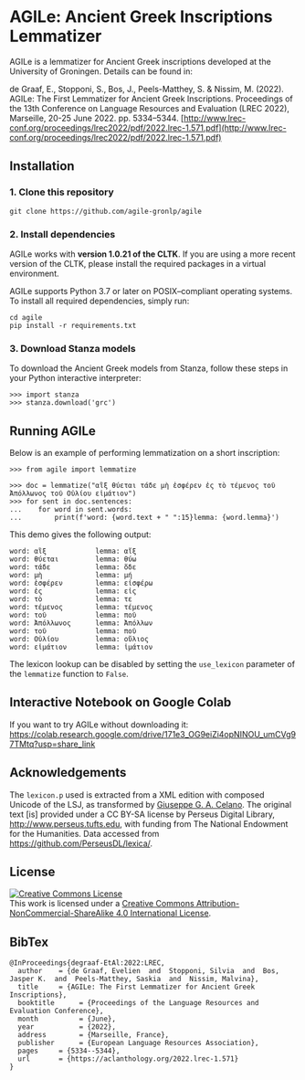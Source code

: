 
# AGILe: Ancient Greek Inscriptions Lemmatizer
AGILe is a lemmatizer for Ancient Greek inscriptions developed at the University of Groningen. Details can be found in:

de Graaf, E., Stopponi, S., Bos, J., Peels-Matthey, S. & Nissim, M. (2022). AGILe: The First Lemmatizer for Ancient Greek Inscriptions. Proceedings of the 13th Conference on Language Resources and Evaluation (LREC 2022), Marseille, 20-25 June 2022. pp. 5334–5344. [http://www.lrec-conf.org/proceedings/lrec2022/pdf/2022.lrec-1.571.pdf](http://www.lrec-conf.org/proceedings/lrec2022/pdf/2022.lrec-1.571.pdf)

## Installation
### 1. Clone this repository
```
git clone https://github.com/agile-gronlp/agile
```

### 2. Install dependencies
AGILe works with **version 1.0.21 of the CLTK**. If you are using a more recent version of the CLTK, please install the required packages in a virtual environment.

AGILe supports Python 3.7 or later on POSIX–compliant operating systems. To install all required dependencies, simply run:

```
cd agile
pip install -r requirements.txt
```

### 3. Download Stanza models
To download the Ancient Greek models from Stanza, follow these steps in your Python interactive interpreter:

```
>>> import stanza
>>> stanza.download('grc')
```

## Running AGILe
Below is an example of performing lemmatization on a short inscription:

```
>>> from agile import lemmatize

>>> doc = lemmatize("αἲξ θύεται τάδε μὴ ἐσφέρεν ἐς τὸ τέμενος τοῦ Ἀπόλλωνος τοῦ Οὐλίου εἱμάτιον")
>>> for sent in doc.sentences:
...    for word in sent.words:
...        print(f'word: {word.text + " ":15}lemma: {word.lemma}')
```

This demo gives the following output:
```
word: αἲξ            lemma: αἴξ
word: θύεται         lemma: θύω
word: τάδε           lemma: ὅδε
word: μὴ             lemma: μή
word: ἐσφέρεν        lemma: εἰσφέρω
word: ἐς             lemma: εἰς
word: τὸ             lemma: τε
word: τέμενος        lemma: τέμενος
word: τοῦ            lemma: ποῦ
word: Ἀπόλλωνος      lemma: Ἀπόλλων
word: τοῦ            lemma: ποῦ
word: Οὐλίου         lemma: οὔλιος
word: εἱμάτιον       lemma: ἱμάτιον
```
The lexicon lookup can be disabled by setting the `use_lexicon` parameter of the `lemmatize` function to `False`.

## Interactive Notebook on Google Colab
If you want to try AGILe without downloading it: https://colab.research.google.com/drive/171e3_OG9eiZi4opNINOU_umCVg97TMtq?usp=share_link

## Acknowledgements
The `lexicon.p` used is extracted from a XML edition with composed Unicode of the LSJ, as transformed by [Giuseppe G. A. Celano](https://github.com/gcelano/LSJ_GreekUnicode). The original text [is] provided under a CC BY-SA license by Perseus Digital Library, http://www.perseus.tufts.edu, with funding from The National Endowment for the Humanities.
Data accessed from https://github.com/PerseusDL/lexica/.

## License
<a rel="license" href="http://creativecommons.org/licenses/by-nc-sa/4.0/"><img alt="Creative Commons License" style="border-width:0" src="https://i.creativecommons.org/l/by-nc-sa/4.0/88x31.png" /></a><br />This work is licensed under a <a rel="license" href="http://creativecommons.org/licenses/by-nc-sa/4.0/">Creative Commons Attribution-NonCommercial-ShareAlike 4.0 International License</a>.

## BibTex
```
@InProceedings{degraaf-EtAl:2022:LREC,
  author    = {de Graaf, Evelien  and  Stopponi, Silvia  and  Bos, Jasper K.  and  Peels-Matthey, Saskia  and  Nissim, Malvina},
  title     = {AGILe: The First Lemmatizer for Ancient Greek Inscriptions},
  booktitle      = {Proceedings of the Language Resources and Evaluation Conference},
  month          = {June},
  year           = {2022},
  address        = {Marseille, France},
  publisher      = {European Language Resources Association},
  pages     = {5334--5344},
  url       = {https://aclanthology.org/2022.lrec-1.571}
}
```
